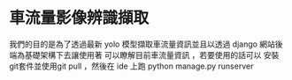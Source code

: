 # 車流量影像辨識擷取

 我們的目的是為了透過最新 yolo 模型擷取車流量資訊並且以透過 django 網站後端為基礎架構下去讓使用著 可以瞭解目前車流量資訊
，若要使用的話可以 安裝 git套件並使用git pull ，然後在 ide 上跑 python manage.py runserver  

